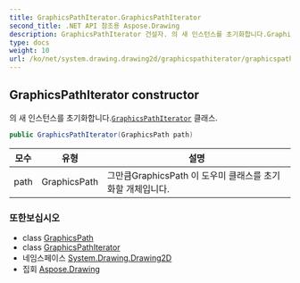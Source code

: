 ```yaml
---
title: GraphicsPathIterator.GraphicsPathIterator
second_title: .NET API 참조용 Aspose.Drawing
description: GraphicsPathIterator 건설자. 의 새 인스턴스를 초기화합니다.GraphicsPathIterator 클래스.
type: docs
weight: 10
url: /ko/net/system.drawing.drawing2d/graphicspathiterator/graphicspathiterator/
---
```

## GraphicsPathIterator constructor

의 새 인스턴스를 초기화합니다.[`GraphicsPathIterator`](../) 클래스.

```csharp
public GraphicsPathIterator(GraphicsPath path)
```

| 모수 | 유형 | 설명 |
| --- | --- | --- |
| path | GraphicsPath | 그만큼GraphicsPath 이 도우미 클래스를 초기화할 개체입니다. |

### 또한보십시오

* class [GraphicsPath](../../graphicspath/)
* class [GraphicsPathIterator](../)
* 네임스페이스 [System.Drawing.Drawing2D](../../graphicspathiterator/)
* 집회 [Aspose.Drawing](../../../)


